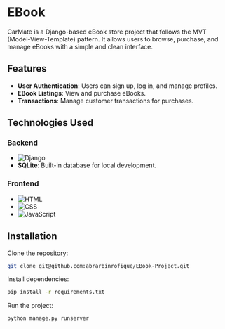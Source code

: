 # EBook 

CarMate is a Django-based eBook store project that follows the MVT (Model-View-Template) pattern. It allows users to browse, purchase, and manage eBooks with a simple and clean interface.

## Features

- **User Authentication**: Users can sign up, log in, and manage profiles.
- **EBook Listings**: View and purchase eBooks.
- **Transactions**: Manage customer transactions for purchases.

## Technologies Used

### Backend
- ![Django](https://img.shields.io/badge/Django-092E20?style=for-the-badge&logo=django&logoColor=white)
- **SQLite**: Built-in database for local development.

### Frontend
- ![HTML](https://img.shields.io/badge/HTML-E34F26?style=for-the-badge&logo=html5&logoColor=white)
- ![CSS](https://img.shields.io/badge/CSS-1572B6?style=for-the-badge&logo=css3&logoColor=white)
- ![JavaScript](https://img.shields.io/badge/JavaScript-F7DF1E?style=for-the-badge&logo=javascript&logoColor=black)

## Installation

Clone the repository:
   ```bash
   git clone git@github.com:abrarbinrofique/EBook-Project.git
```
Install dependencies:
   ```bash
 pip install -r requirements.txt
```

Run the project:
   ```bash
python manage.py runserver
```
